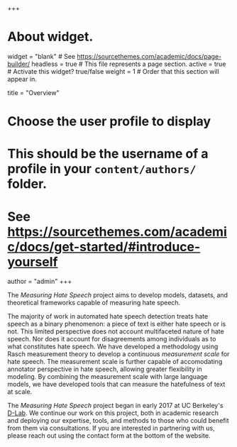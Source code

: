 +++
# About widget.
widget = "blank"  # See https://sourcethemes.com/academic/docs/page-builder/
headless = true  # This file represents a page section.
active = true  # Activate this widget? true/false
weight = 1  # Order that this section will appear in.

title = "Overview"

# Choose the user profile to display
# This should be the username of a profile in your `content/authors/` folder.
# See https://sourcethemes.com/academic/docs/get-started/#introduce-yourself
author = "admin"
+++

The *Measuring Hate Speech* project aims to develop models, datasets, and
theoretical frameworks capable of measuring hate speech.

The majority of work in automated hate speech detection treats hate speech as a
binary phenomenon: a piece of text is either hate speech or is not. This limited
perspective does not account multifaceted nature of hate speech. Nor does it
account for disagreements among individuals as to what constitutes hate speech.
We have developed a methodology using Rasch measurement theory to develop a
continuous *measurement scale* for hate speech. The measurement scale is further
capable of accomodating annotator perspective in hate speech, allowing greater
flexibility in modeling. By combining the measurement scale with large language
models, we have developed tools that can measure the hatefulness of text at
scale.

The *Measuring Hate Speech* project began in early 2017 at UC Berkeley's
[D-Lab](http://dlab.berkeley.edu). We continue our work on this project, both in
academic research and deploying our expertise, tools, and methods to those who
could benefit from them via consultations. If you are interested in partnering
with us, please reach out using the contact form at the bottom of the website.